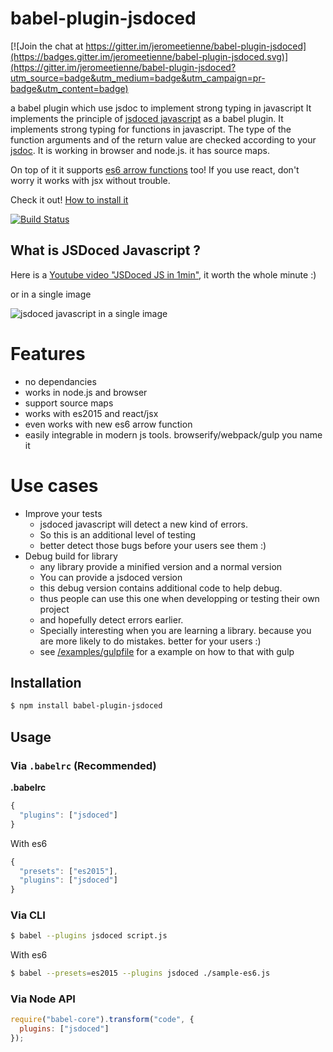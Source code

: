 # babel-plugin-jsdoced

[![Join the chat at https://gitter.im/jeromeetienne/babel-plugin-jsdoced](https://badges.gitter.im/jeromeetienne/babel-plugin-jsdoced.svg)](https://gitter.im/jeromeetienne/babel-plugin-jsdoced?utm_source=badge&utm_medium=badge&utm_campaign=pr-badge&utm_content=badge)

a babel plugin which use jsdoc to implement strong typing in javascript 
It implements the principle of [jsdoced javascript](http://jsdocedjs.org) as a babel plugin.
It implements strong typing for functions in javascript.
The type of the function arguments and of the return value are checked according to your [jsdoc](http://usejsdoc.org/). 
It is working in browser and node.js. it has source maps.

On top of it it supports [es6 arrow functions](https://developer.mozilla.org/en/docs/Web/JavaScript/Reference/Functions/Arrow_functions) too!
If you use react, don't worry it works with jsx without trouble. 

Check it out! [How to install it](https://github.com/jeromeetienne/babel-plugin-jsdoced#installation)

[![Build Status](https://travis-ci.org/jeromeetienne/babel-plugin-jsdoced.svg?branch=master)](https://travis-ci.org/jeromeetienne/babel-plugin-jsdoced)

## What is JSDoced Javascript ?
Here is a [Youtube video "JSDoced JS in 1min"](https://youtu.be/W-cdPCNxNJ8), it worth the whole minute :)

or in a single image

![jsdoced javascript in a single image](https://cloud.githubusercontent.com/assets/252962/14639163/e53f682a-0632-11e6-9a06-33b577118e53.jpg)


# Features
- no dependancies
- works in node.js and browser
- support source maps
- works with es2015 and react/jsx
- even works with new es6 arrow function
- easily integrable in modern js tools. browserify/webpack/gulp you name it

# Use cases
- Improve your tests
  - jsdoced javascript will detect a new kind of errors.
  - So this is an additional level of testing
  - better detect those bugs before your users see them :)
- Debug build for library
  - any library provide a minified version and a normal version
  - You can provide a jsdoced version 
  - this debug version contains additional code to help debug.
  - thus people can use this one when developping or testing their own project
  - and hopefully detect errors earlier.
  - Specially interesting when you are learning a library. because you are more likely to do mistakes.
    better for your users :)
  - see [/examples/gulpfile](https://github.com/jeromeetienne/babel-plugin-jsdoced/tree/master/examples/gulpfile) for a example on how to that with gulp

## Installation

```sh
$ npm install babel-plugin-jsdoced
```

## Usage

### Via `.babelrc` (Recommended)

**.babelrc**

```js
{
  "plugins": ["jsdoced"]
}
```

With es6

```js
{
  "presets": ["es2015"],
  "plugins": ["jsdoced"]
}
```

### Via CLI

```sh
$ babel --plugins jsdoced script.js
```

With es6

```sh
$ babel --presets=es2015 --plugins jsdoced ./sample-es6.js
```

### Via Node API

```javascript
require("babel-core").transform("code", {
  plugins: ["jsdoced"]
});
```
